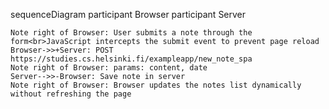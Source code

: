 sequenceDiagram
participant Browser
participant Server

    Note right of Browser: User submits a note through the form<br>JavaScript intercepts the submit event to prevent page reload
    Browser->>+Server: POST https://studies.cs.helsinki.fi/exampleapp/new_note_spa
    Note right of Browser: params: content, date
    Server-->>-Browser: Save note in server
    Note right of Browser: Browser updates the notes list dynamically without refreshing the page
